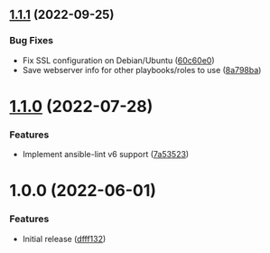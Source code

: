 ## [1.1.1](https://github.com/de-it-krachten/ansible-role-apache/compare/v1.1.0...v1.1.1) (2022-09-25)


### Bug Fixes

* Fix SSL configuration on Debian/Ubuntu ([60c60e0](https://github.com/de-it-krachten/ansible-role-apache/commit/60c60e0a90cb9c0c66148baf10ba661360c97c59))
* Save webserver info for other playbooks/roles to use ([8a798ba](https://github.com/de-it-krachten/ansible-role-apache/commit/8a798baf17d74715629ee441d6a17df94df01277))

# [1.1.0](https://github.com/de-it-krachten/ansible-role-apache/compare/v1.0.0...v1.1.0) (2022-07-28)


### Features

* Implement ansible-lint v6 support ([7a53523](https://github.com/de-it-krachten/ansible-role-apache/commit/7a5352342754341104d632d8ca5a7f756b2bff94))

# 1.0.0 (2022-06-01)


### Features

* Initial release ([dfff132](https://github.com/de-it-krachten/ansible-role-apache/commit/dfff132f82d163f94f69eccc08be0b2df1870f68))
